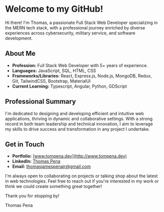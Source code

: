 # Welcome to my GitHub!

Hi there! I'm Thomas, a passionate Full Stack Web Developer specializing in the MERN tech stack, with a professional journey enriched by diverse experiences across cybersecurity, military service, and software development.

## About Me

- **Profession:** Full Stack Web Developer with 5+ years of experience.
- **Languages:** JavaScript, SQL, HTML, CSS
- **Frameworks/Libraries:** React, Express.js, Node.js, MongoDB, Redux, Git, TailwindCSS, Bootstrap, MaterialUI
- **Current Learning:** Typescript, Angular, Python, GDScript

## Professional Summary

I'm dedicated to designing and developing efficient and intuitive web applications, thriving in dynamic and collaborative settings. With a strong record in both team leadership and technical innovation, I aim to leverage my skills to drive success and transformation in any project I undertake.

## Get in Touch

- **Portfolio:** [www.tompena.dev](http://www.tompena.dev)
- **LinkedIn:** [Thomas Pena](http://www.linkedin.com/in/thomasjpena)
- **Email:** thomasjamespenajr@gmail.com

I'm always open to collaborating on projects or talking shop about the latest in web technologies. Feel free to reach out if you're interested in my work or think we could create something great together!

Thank you for stopping by!

Thomas Pena

